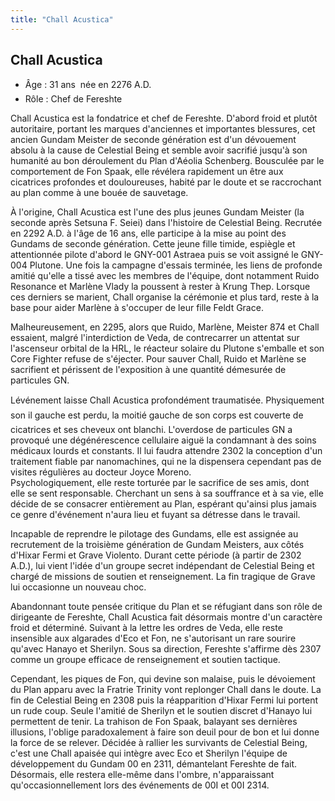 ```yaml
---
title: "Chall Acustica"
---
```


Chall Acustica
--------------


- Âge : 31 ans  née en 2276 A.D.  
- Rôle : Chef de Fereshte


Chall Acustica est la fondatrice et chef de Fereshte. D'abord froid et plutôt autoritaire, portant les marques d'anciennes et importantes blessures, cet ancien Gundam Meister de seconde génération est d'un dévouement absolu à la cause de Celestial Being et semble avoir sacrifié jusqu'à son humanité au bon déroulement du Plan d'Aéolia Schenberg. Bousculée par le comportement de Fon Spaak, elle révélera rapidement un être aux cicatrices profondes et douloureuses, habité par le doute et se raccrochant au plan comme à une bouée de sauvetage.


À l'origine, Chall Acustica est l'une des plus jeunes Gundam Meister (la seconde après Setsuna F. Seiei) dans l'histoire de Celestial Being. Recrutée en 2292 A.D. à l'âge de 16 ans, elle participe à la mise au point des Gundams de seconde génération. Cette jeune fille timide, espiègle et attentionnée pilote d'abord le GNY-001 Astraea puis se voit assigné le GNY-004 Plutone. Une fois la campagne d'essais terminée, les liens de profonde amitié qu'elle a tissé avec les membres de l'équipe, dont notamment Ruido Resonance et Marlène Vlady la poussent à rester à Krung Thep. Lorsque ces derniers se marient, Chall organise la cérémonie et plus tard, reste à la base pour aider Marlène à s'occuper de leur fille Feldt Grace.


Malheureusement, en 2295, alors que Ruido, Marlène, Meister 874 et Chall essaient, malgré l'interdiction de Veda, de contrecarrer un attentat sur l'ascenseur orbital de la HRL, le réacteur solaire du Plutone s'emballe et son Core Fighter refuse de s'éjecter. Pour sauver Chall, Ruido et Marlène se sacrifient et périssent de l'exposition à une quantité démesurée de particules GN.


Lévénement laisse Chall Acustica profondément traumatisée. Physiquement son il gauche est perdu, la moitié gauche de son corps est couverte de cicatrices et ses cheveux ont blanchi. L'overdose de particules GN a provoqué une dégénérescence cellulaire aiguë la condamnant à des soins médicaux lourds et constants. Il lui faudra attendre 2302 la conception d'un traitement fiable par nanomachines, qui ne la dispensera cependant pas de visites régulières au docteur Joyce Moreno.  
Psychologiquement, elle reste torturée par le sacrifice de ses amis, dont elle se sent responsable. Cherchant un sens à sa souffrance et à sa vie, elle décide de se consacrer entièrement au Plan, espérant qu'ainsi plus jamais ce genre d'événement n'aura lieu et fuyant sa détresse dans le travail.


Incapable de reprendre le pilotage des Gundams, elle est assignée au recrutement de la troisième génération de Gundam Meisters, aux côtés d'Hixar Fermi et Grave Violento. Durant cette période (à partir de 2302 A.D.), lui vient l'idée d'un groupe secret indépendant de Celestial Being et chargé de missions de soutien et renseignement. La fin tragique de Grave lui occasionne un nouveau choc.


Abandonnant toute pensée critique du Plan et se réfugiant dans son rôle de dirigeante de Fereshte, Chall Acustica fait désormais montre d'un caractère froid et déterminé. Suivant à la lettre les ordres de Veda, elle reste insensible aux algarades d'Eco et Fon, ne s'autorisant un rare sourire qu'avec Hanayo et Sherilyn. Sous sa direction, Fereshte s'affirme dès 2307 comme un groupe efficace de renseignement et soutien tactique.


Cependant, les piques de Fon, qui devine son malaise, puis le dévoiement du Plan apparu avec la Fratrie Trinity vont replonger Chall dans le doute. La fin de Celestial Being en 2308 puis la réapparition d'Hixar Fermi lui portent un rude coup. Seule l'amitié de Sherilyn et le soutien discret d'Hanayo lui permettent de tenir. La trahison de Fon Spaak, balayant ses dernières illusions, l'oblige paradoxalement à faire son deuil pour de bon et lui donne la force de se relever. Décidée à rallier les survivants de Celestial Being, c'est une Chall apaisée qui intègre avec Eco et Sherilyn l'équipe de développement du Gundam 00 en 2311, démantelant Fereshte de fait. Désormais, elle restera elle-même dans l'ombre, n'apparaissant qu'occasionnellement lors des événements de 00I et 00I 2314.


 

